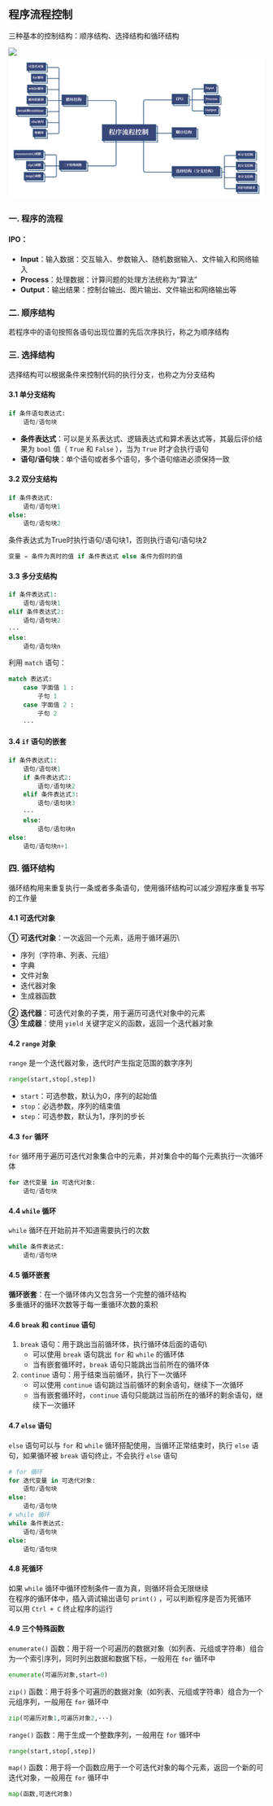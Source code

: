 ## 程序流程控制
三种基本的控制结构：顺序结构、选择结构和循环结构

![](/python期末复习/图片文件/程序控制结构.png)
![](/图片文件/程序控制结构.png)
### 一. 程序的流程
#### **IPO：**
* **Input**：输入数据：交互输入、参数输入、随机数据输入、文件输入和网络输入
* **Process**：处理数据：计算问题的处理方法统称为“算法”
* **Output**：输出结果：控制台输出、图片输出、文件输出和网络输出等

### 二. 顺序结构
若程序中的语句按照各语句出现位置的先后次序执行，称之为顺序结构

### 三. 选择结构
选择结构可以根据条件来控制代码的执行分支，也称之为分支结构

#### 3.1 单分支结构
```python
if 条件语句表达式:
    语句/语句块
```
- __条件表达式__：可以是关系表达式、逻辑表达式和算术表达式等，其最后评价结果为 `bool` 值（ `True` 和 `False` ），当为 `True` 时才会执行语句
- __语句/语句块__：单个语句或者多个语句，多个语句缩进必须保持一致
#### 3.2 双分支结构
```python
if 条件表达式:
    语句/语句块1
else:
    语句/语句块2
```
条件表达式为True时执行语句/语句块1，否则执行语句/语句块2

```python
变量 = 条件为真时的值 if 条件表达式 else 条件为假时的值
```
#### 3.3 多分支结构
```python
if 条件表达式1:
    语句/语句块1
elif 条件表达式2:
    语句/语句块2
···
else:
    语句/语句块n
```
利用 `match` 语句：
```python
match 表达式:
    case 字面值 1 :
        子句 1
    case 字面值 2 :
        子句 2
    ···
```
#### 3.4 `if` 语句的嵌套
```python
if 条件表达式1:
    语句/语句块1
    if 条件表达式2:
        语句/语句块2
    elif 条件表达式3:
        语句/语句块3
    ···
    else:
        语句/语句块n
else:
    语句/语句块n+1
```
### 四. 循环结构
循环结构用来重复执行一条或者多条语句，使用循环结构可以减少源程序重复书写的工作量
#### 4.1 可迭代对象
__①__ __可迭代对象__：一次返回一个元素，适用于循环遍历\
* 序列（字符串、列表、元组）
* 字典
* 文件对象
* 迭代器对象
* 生成器函数


__②__ __迭代器__：可迭代对象的子类，用于遍历可迭代对象中的元素\
__③__ __生成器__：使用 `yield` 关键字定义的函数，返回一个迭代器对象
#### 4.2 `range` 对象
`range` 是一个迭代器对象，迭代时产生指定范围的数字序列
```python
range(start,stop[,step])
```
* `start`：可选参数，默认为0，序列的起始值
* `stop`：必选参数，序列的结束值
* `step`：可选参数，默认为1，序列的步长


#### 4.3 `for` 循环
`for` 循环用于遍历可迭代对象集合中的元素，并对集合中的每个元素执行一次循环体
```python
for 迭代变量 in 可迭代对象:
    语句/语句块
```

#### 4.4 `while` 循环
`while` 循环在开始前并不知道需要执行的次数
```python
while 条件表达式:
    语句/语句块
```
#### 4.5 循环嵌套
__循环嵌套__：在一个循环体内又包含另一个完整的循环结构\
多重循环的循环次数等于每一重循环次数的乘积

#### 4.6 `break` 和 `continue` 语句
1. `break` 语句：用于跳出当前循环体，执行循环体后面的语句\
    * 可以使用 `break` 语句跳出 `for` 和 `while` 的循环体
    * 当有嵌套循环时，`break` 语句只能跳出当前所在的循环体
2. `continue` 语句：用于结束当前循环，执行下一次循环
    * 可以使用 `continue` 语句跳过当前循环的剩余语句，继续下一次循环
    * 当有嵌套循环时，`continue` 语句只能跳过当前所在的循环的剩余语句，继续下一次循环

#### 4.7 `else` 语句
`else` 语句可以与 `for` 和 `while` 循环搭配使用，当循环正常结束时，执行 `else` 语句，如果循环被 `break` 语句终止，不会执行 `else` 语句
```python
# for 循环
for 迭代变量 in 可迭代对象:
    语句/语句块
else:
    语句/语句块
# while 循环
while 条件表达式:
    语句/语句块
else:
    语句/语句块
```
#### 4.8 死循环
如果 `while` 循环中循环控制条件一直为真，则循环将会无限继续\
在程序的循环体中，插入调试输出语句 `print()` ，可以判断程序是否为死循环\
可以用 `Ctrl + C` 终止程序的运行

#### 4.9 三个特殊函数
`enumerate()` 函数：用于将一个可遍历的数据对象（如列表、元组或字符串）组合为一个索引序列，同时列出数据和数据下标，一般用在 `for` 循环中
```python
enumerate(可遍历对象,start=0)
```

`zip()` 函数：用于将多个可遍历的数据对象（如列表、元组或字符串）组合为一个元组序列，一般用在 `for` 循环中
```python
zip(可遍历对象1,可遍历对象2,···)
```
`range()` 函数：用于生成一个整数序列，一般用在 `for` 循环中
```python
range(start,stop[,step])
```
`map()` 函数：用于将一个函数应用于一个可迭代对象的每个元素，返回一个新的可迭代对象，一般用在 `for` 循环中
```python
map(函数,可迭代对象)
```
